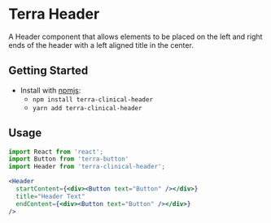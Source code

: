 # Terra Header

A Header component that allows elements to be placed on the left and right ends of the header with a left aligned title in the center. 

## Getting Started

- Install with [npmjs](https://www.npmjs.com):
  - `npm install terra-clinical-header`
  - `yarn add terra-clinical-header`

## Usage

```jsx
import React from 'react';
import Button from 'terra-button'
import Header from 'terra-clinical-header';

<Header 
  startContent={<div><Button text="Button" /></div>}
  title="Header Text"
  endContent={<div><Button text="Button" /></div>}
/>
```